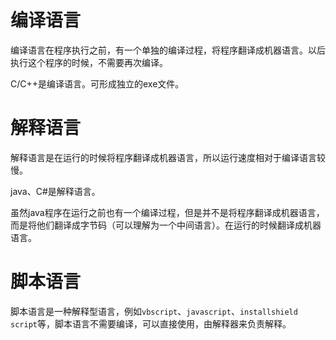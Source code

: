 # 编译语言

编译语言在程序执行之前，有一个单独的编译过程，将程序翻译成机器语言。以后执行这个程序的时候，不需要再次编译。

C/C++是编译语言。可形成独立的exe文件。





# 解释语言

解释语言是在运行的时候将程序翻译成机器语言，所以运行速度相对于编译语言较慢。

java、C#是解释语言。

虽然java程序在运行之前也有一个编译过程，但是并不是将程序翻译成机器语言，而是将他们翻译成字节码（可以理解为一个中间语言）。在运行的时候翻译成机器语言。







# 脚本语言

脚本语言是一种解释型语言，例如`vbscript`、`javascript`、`installshield script`等，脚本语言不需要编译，可以直接使用，由解释器来负责解释。
